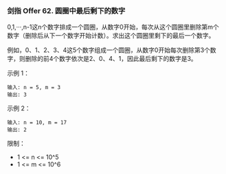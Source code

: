 ### 剑指 Offer 62. 圆圈中最后剩下的数字
0,1,···,n-1这n个数字排成一个圆圈，从数字0开始，每次从这个圆圈里删除第m个数字（删除后从下一个数字开始计数）。求出这个圆圈里剩下的最后一个数字。

例如，0、1、2、3、4这5个数字组成一个圆圈，从数字0开始每次删除第3个数字，则删除的前4个数字依次是2、0、4、1，因此最后剩下的数字是3。



示例 1：

	输入: n = 5, m = 3
	输出: 3

示例 2：

	输入: n = 10, m = 17
	输出: 2



限制：

* 1 <= n <= 10^5
* 1 <= m <= 10^6

